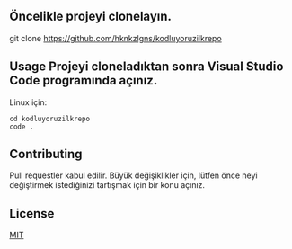 ## Öncelikle projeyi clonelayın. 

git clone https://github.com/hknkzlgns/kodluyoruzilkrepo

## Usage Projeyi cloneladıktan sonra Visual Studio Code programında açınız.

Linux için:

    cd kodluyoruzilkrepo 
    code .

## Contributing    

Pull requestler kabul edilir. Büyük değişiklikler için, lütfen önce neyi değiştirmek istediğinizi tartışmak için bir konu açınız.

## License

[MIT](https://choosealicense.com/licenses/mit/)



         




